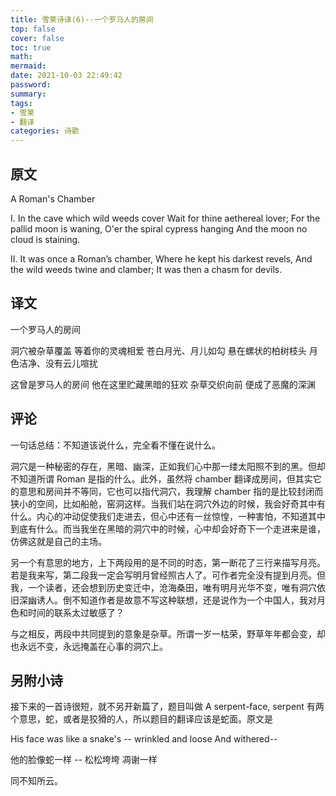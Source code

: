 ```yaml
---
title: 雪莱诗译(6)--一个罗马人的房间
top: false
cover: false
toc: true
math:
mermaid:
date: 2021-10-03 22:49:42
password:
summary:
tags: 
- 雪莱
- 翻译
categories: 诗歌
---
```


## 原文
A Roman's Chamber

I.
In the cave which wild weeds cover
Wait for thine aethereal lover;
For the pallid moon is waning,
O'er the spiral cypress hanging
And the moon no cloud is staining.

II.
It was once a Roman’s chamber,
Where he kept his darkest revels,
And the wild weeds twine and clamber;
It was then a chasm for devils.

## 译文
一个罗马人的房间

洞穴被杂草覆盖
等着你的灵魂相爱
苍白月光、月儿如勾
悬在螺状的柏树枝头
月色洁净、没有云儿喧扰

这曾是罗马人的房间
他在这里贮藏黑暗的狂欢
杂草交织向前
便成了恶魔的深渊

## 评论
一句话总结：不知道该说什么，完全看不懂在说什么。

洞穴是一种秘密的存在，黑暗、幽深，正如我们心中那一缕太阳照不到的黑。但却不知道所谓 Roman 是指的什么。此外，虽然将 chamber 翻译成房间，但其实它的意思和房间并不等同，它也可以指代洞穴，我理解 chamber 指的是比较封闭而狭小的空间，比如船舱，窑洞这样。当我们站在洞穴外边的时候，我会好奇其中有什么。内心的冲动促使我们走进去，但心中还有一丝惊惶，一种害怕，不知道其中到底有什么。而当我坐在黑暗的洞穴中的时候，心中却会好奇下一个走进来是谁，仿佛这就是自己的主场。

另一个有意思的地方，上下两段用的是不同的时态，第一断花了三行来描写月亮。若是我来写，第二段我一定会写明月曾经照古人了。可作者完全没有提到月亮。但我，一个读者，还会想到历史变迁中，沧海桑田，唯有明月光华不变，唯有洞穴依旧深幽诱人。倒不知道作者是故意不写这种联想，还是说作为一个中国人，我对月色和时间的联系太过敏感了？

与之相反，两段中共同提到的意象是杂草。所谓一岁一枯荣，野草年年都会变，却也永远不变，永远掩盖在心事的洞穴上。

## 另附小诗
接下来的一首诗很短，就不另开新篇了，题目叫做 A serpent-face, serpent 有两个意思，蛇，或者是狡猾的人，所以题目的翻译应该是蛇面。原文是

His face was like a snake's -- wrinkled and loose
And withered--

他的脸像蛇一样 -- 松松垮垮
凋谢一样

同不知所云。